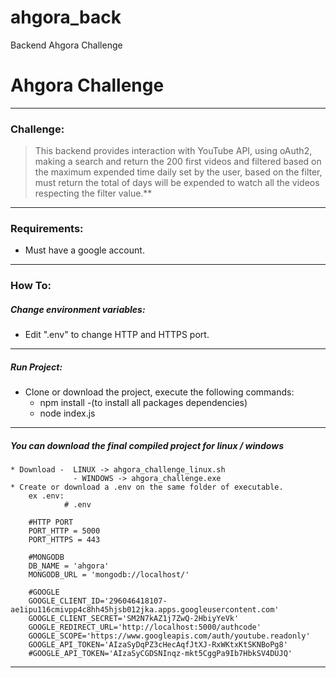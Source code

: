 # ahgora_back
Backend Ahgora Challenge
# Ahgora Challenge
------
### Challenge:
>This backend provides interaction with YouTube API, using oAuth2, making a search and return the 200 first videos and filtered based on the maximum expended time daily set by the user, based on the filter, must return the total of days will be expended to watch all the videos respecting the filter value.**
---
### Requirements:
* Must have a google account.
---
### How To:
##### Change environment variables:
* Edit ".env" to change HTTP and HTTPS port.

---
##### Run Project:
* Clone or download the project, execute the following commands:
	*  npm install -(to install all packages dependencies)
	*  node index.js 
---
##### You can download the final compiled project for linux / windows 
	
    * Download -  LINUX -> ahgora_challenge_linux.sh
			      - WINDOWS -> ahgora_challenge.exe
	* Create or download a .env on the same folder of executable.
		ex .env:
				# .env

        #HTTP PORT
        PORT_HTTP = 5000
        PORT_HTTPS = 443
        
        #MONGODB
        DB_NAME = 'ahgora'
        MONGODB_URL = 'mongodb://localhost/'
        
        #GOOGLE
        GOOGLE_CLIENT_ID='296046418107-ae1ipu116cmivpp4c8hh45hjsb012jka.apps.googleusercontent.com'
        GOOGLE_CLIENT_SECRET='SM2N7kAZ1j7ZwQ-2HbiyYeVk'
        GOOGLE_REDIRECT_URL='http://localhost:5000/authcode'
        GOOGLE_SCOPE='https://www.googleapis.com/auth/youtube.readonly'
        GOOGLE_API_TOKEN='AIzaSyDqPZ3cHecAqfJtXJ-RxWKtxKtSKNBoPg8'
        #GOOGLE_API_TOKEN='AIzaSyCGDSNInqz-mkt5CggPa9Ib7HbkSV4DUJQ'
---
